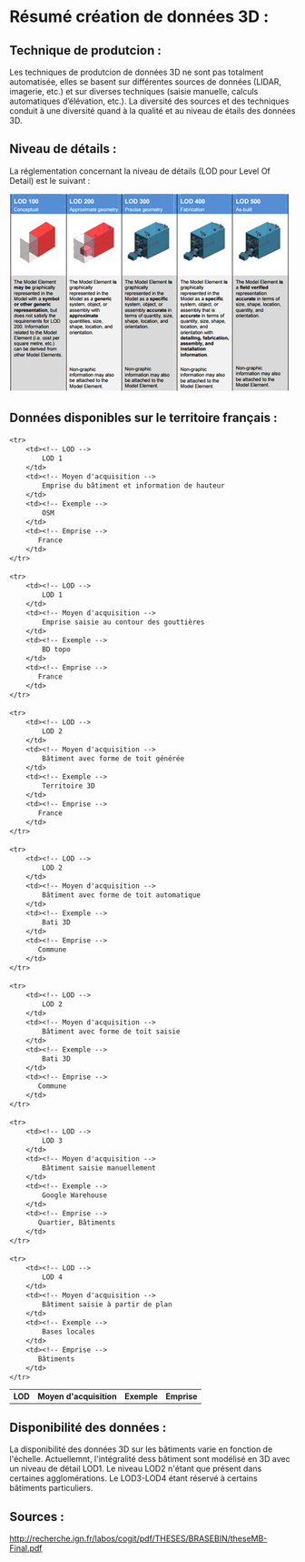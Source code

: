 # Résumé création de données 3D :

## Technique de produtcion :

Les techniques de produtcion de données 3D ne sont pas totalment automatisée, elles se basent sur différentes sources de données
(LIDAR, imagerie, etc.) et sur diverses techniques (saisie manuelle, calculs automatiques d’élévation, etc.).
La diversité des sources et des techniques conduit à une diversité quand à la qualité et au niveau de étails des données 3D.

## Niveau de détails :

La réglementation concernant la niveau de détails (LOD pour Level Of Detail) est le suivant :

![](img/lod-types.jpg) 

## Données disponibles sur le territoire français :

<table>
    <tr>
        <th>LOD</th>
        <th>Moyen d'acquisition</th>
        <th>Exemple</th>
        <th>Emprise</th>
    </tr>

    <tr>
		<td><!-- LOD -->
		    LOD 1
		</td>
		<td><!-- Moyen d'acquisition -->
		    Emprise du bâtiment et information de hauteur  
		</td>
		<td><!-- Exemple -->
		    OSM  
		</td>
		<td><!-- Emprise -->
		   France  
		</td>
    </tr>

    <tr>
		<td><!-- LOD -->
		    LOD 1
		</td>
		<td><!-- Moyen d'acquisition --> 
		    Emprise saisie au contour des gouttières
		</td>
		<td><!-- Exemple -->
		    BD topo
		</td>
		<td><!-- Emprise -->
		   France
		</td>
    </tr>

    <tr>
		<td><!-- LOD -->
		    LOD 2
		</td>
		<td><!-- Moyen d'acquisition --> 
		    Bâtiment avec forme de toit générée
		</td>
		<td><!-- Exemple -->
		    Territoire 3D
		</td>
		<td><!-- Emprise -->
		   France
		</td>
    </tr>

    <tr>
		<td><!-- LOD -->
		    LOD 2
		</td>
		<td><!-- Moyen d'acquisition --> 
		    Bâtiment avec forme de toit automatique
		</td>
		<td><!-- Exemple -->
		    Bati 3D
		</td>
		<td><!-- Emprise -->
		   Commune
		</td>
    </tr>

    <tr>
		<td><!-- LOD -->
		    LOD 2
		</td>
		<td><!-- Moyen d'acquisition --> 
		    Bâtiment avec forme de toit saisie
		</td>
		<td><!-- Exemple -->
		    Bati 3D
		</td>
		<td><!-- Emprise -->
		   Commune
		</td>
    </tr>

    <tr>
		<td><!-- LOD -->
		    LOD 3
		</td>
		<td><!-- Moyen d'acquisition --> 
		    Bâtiment saisie manuellement
		</td>
		<td><!-- Exemple -->
		    Google Warehouse
		</td>
		<td><!-- Emprise -->
		   Quartier, Bâtiments
		</td>
    </tr>

    <tr>
		<td><!-- LOD -->
		    LOD 4
		</td>
		<td><!-- Moyen d'acquisition --> 
		    Bâtiment saisie à partir de plan
		</td>
		<td><!-- Exemple -->
		    Bases locales
		</td>
		<td><!-- Emprise -->
		   Bâtiments
		</td>
    </tr>

</table>

## Disponibilité des données :

La disponibilité des données 3D sur les bâtiments varie en fonction de l'échelle.
Actuellemnt, l'intégralité dess bâtiment sont modélisé en 3D avec un niveau de détail LOD1.
Le niveau LOD2 n'étant que présent dans certaines agglomérations.
Le LOD3-LOD4 étant réservé à certains bâtiments particuliers.

## Sources :

http://recherche.ign.fr/labos/cogit/pdf/THESES/BRASEBIN/theseMB-Final.pdf
